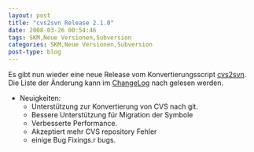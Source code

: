 ```yaml
---
layout: post
title: "cvs2svn Release 2.1.0"
date: 2008-03-26 00:54:46
tags: SKM,Neue Versionen,Subversion
categories: SKM,Neue Versionen,Subversion
post-type: blog
---
```

Es gibt nun wieder eine neue Release vom Konvertierungsscript [cvs2svn](http://cvs2svn.tigris.org "cvs2svn").
Die Liste der Änderung kann im [ChangeLog](http://cvs2svn.tigris.org/source/browse/cvs2svn/tags/2.1.0/CHANGES?rev=4382&view=markup "ChangeLog") nach gelesen werden.

+ Neuigkeiten:
  + Unterstützung zur Konvertierung von CVS nach git.
  + Bessere Unterstützung für Migration der Symbole 
  + Verbesserte Performance.
  + Akzeptiert mehr CVS repository Fehler
  + einige Bug Fixings.r bugs.
